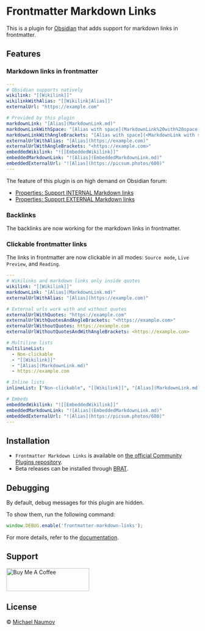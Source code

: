 # Frontmatter Markdown Links

This is a plugin for [Obsidian](https://obsidian.md/) that adds support for markdown links in frontmatter.

## Features

### Markdown links in frontmatter

```yaml
---
# Obsidian supports natively
wikilink: "[[Wikilink]]"
wikilinkWithAlias: "[[Wikilink|Alias]]"
externalUrl: "https://example.com"

# Provided by this plugin
markdownLink: "[Alias](MarkdownLink.md)"
markdownLinkWithSpace: "[Alias with space](MarkdownLink%20with%20space.md)"
markdownLinkWithAngleBrackets: "[Alias with space](<MarkdownLink with space.md>)"
externalUrlWithAlias: "[Alias](https://example.com)"
externalUrlWithAngleBrackets: "<https://example.com>"
embeddedWikilink: "![[EmbeddedWikilink]]"
embeddedMarkdownLink: "![Alias](EmbeddedMarkdownLink.md)"
embeddedExternalUrl: "![Alias](https://picsum.photos/600)"
---
```

The feature of this plugin is on high demand on Obsidian forum:

- [Properties: Support INTERNAL Markdown links](https://forum.obsidian.md/t/properties-support-external-markdown-links/76918)
- [Properties: Support EXTERNAL Markdown links](https://forum.obsidian.md/t/properties-support-internal-markdown-links/63825/)

### Backlinks

The backlinks are now working for the markdown links in frontmatter.

### Clickable frontmatter links

The links in frontmatter are now clickable in all modes: `Source mode`, `Live Preview`, and `Reading`.

```yaml
---
# Wikilinks and markdown links only inside quotes
wikilink: "[[Wikilink]]"
markdownLink: "[Alias](MarkdownLink.md)"
externalUrlWithAlias: "[Alias](https://example.com)"

# External urls work with and without quotes
externalUrlWithQuotes: "https://example.com"
externalUrlWithQuotesAndAngleBrackets: "<https://example.com>"
externalUrlWithoutQuotes: https://example.com
externalUrlWithoutQuotesAndWithAngleBrackets: <https://example.com>

# Multiline lists
multilineList:
  - Non-clickable
  - "[[Wikilink]]"
  - "[Alias](MarkdownLink.md)"
  - https://example.com

# Inline lists
inlineList: ["Non-clickable", "[[Wikilink]]", "[Alias](MarkdownLink.md)", "https://example.com"]

# Embeds
embeddedWikilink: "![[EmbeddedWikilink]]"
embeddedMarkdownLink: "![Alias](EmbeddedMarkdownLink.md)"
embeddedExternalUrl: "![Alias](https://picsum.photos/600)"
---
```

## Installation

- `Frontmatter Markdown Links` is available on [the official Community Plugins repository](https://obsidian.md/plugins?id=frontmatter-markdown-links).
- Beta releases can be installed through [BRAT](https://obsidian.md/plugins?id=obsidian42-brat).

## Debugging

By default, debug messages for this plugin are hidden.

To show them, run the following command:

```js
window.DEBUG.enable('frontmatter-markdown-links');
```

For more details, refer to the [documentation](https://github.com/mnaoumov/obsidian-dev-utils?tab=readme-ov-file#debugging).

## Support

<a href="https://www.buymeacoffee.com/mnaoumov" target="_blank"><img src="https://cdn.buymeacoffee.com/buttons/v2/default-yellow.png" alt="Buy Me A Coffee" style="height: 60px !important;width: 217px !important;"></a>

## License

© [Michael Naumov](https://github.com/mnaoumov/)
